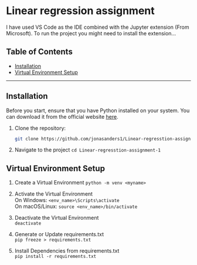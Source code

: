 # Linear regression assignment

I have used VS Code as the IDE combined with the Jupyter extension (From Microsoft). To run the project you might need to install the extension...

## Table of Contents

- [Installation](#installation)
- [Virtual Environment Setup](#virtual-environment-setup)

---

## Installation

Before you start, ensure that you have Python installed on your system. You can download it from the official website [here](https://www.python.org/downloads/).

1. Clone the repository:

   ```bash
   git clone https://github.com/jonasanders1/Linear-regresstion-assignment-1.git

2. Navigate to the project
  ``` cd Linear-regresstion-assignment-1 ```

## Virtual Environment Setup
1.  Create a Virtual Environment
``` python -m venv <myname> ```

3. Activate the Virtual Environment
\
On Windows:
``` <env_name>\Scripts\activate ```
\
On macOS/Linux:
``` source <env_name>/bin/activate ```

4. Deactivate the Virtual Environment \
``` deactivate ```

5. Generate or Update requirements.txt \
``` pip freeze > requirements.txt ```

6. Install Dependencies from requirements.txt \
``` pip install -r requirements.txt ```

